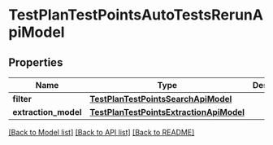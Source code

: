 # TestPlanTestPointsAutoTestsRerunApiModel


## Properties
Name | Type | Description | Notes
------------ | ------------- | ------------- | -------------
**filter** | [**TestPlanTestPointsSearchApiModel**](TestPlanTestPointsSearchApiModel.md) |  | [optional] 
**extraction_model** | [**TestPlanTestPointsExtractionApiModel**](TestPlanTestPointsExtractionApiModel.md) |  | [optional] 

[[Back to Model list]](../README.md#documentation-for-models) [[Back to API list]](../README.md#documentation-for-api-endpoints) [[Back to README]](../README.md)


